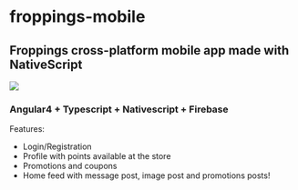 # froppings-mobile
## Froppings cross-platform mobile app made with NativeScript
![](https://raw.githubusercontent.com/erikagtierrez/froppings-mobile/master/coverp.png)
### Angular4 + Typescript + Nativescript + Firebase
Features:
- Login/Registration
- Profile with points available at the store
- Promotions and coupons
- Home feed with message post, image post and promotions posts!
